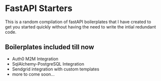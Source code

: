 # FastAPI Starters 

This is a random compilation of fastAPI boilerplates that I have created to get you started quickly without having the need to write the intial redundant code.

## Boilerplates included till now
- Auth0 M2M Integration
- SqlAlchemy-PostgreSQL Integration
- Sendgrid integration with custom templates
- more to come soon...